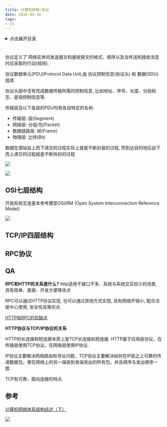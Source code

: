 ```yaml
---
title: 计算机网络:协议
date: 2016-04-16
tags:
- CS
---
```

<details>
<summary>点击展开目录</summary>
<!-- TOC -->

- [OSI七层结构](#osi七层结构)
- [TCP/IP四层结构](#tcpip四层结构)
- [RPC协议](#rpc协议)
- [QA](#qa)
- [参考](#参考)

<!-- /TOC -->
</details>

#

协议定义了 网络实体间发送报文和接收报文的格式、顺序以及当传送和接收消息时应采取的行动(规则).

协议数据单元(PDU)Protocol Data Unit,由 协议控制信息(协议头) 和 数据(SDU) 组成

协议头部中含有完成数据传输所需的控制信息, 比如地址、序号、长度、分段标志、差错控制信息等.

传输层及以下各层的PDU均有各自特定的名称:

* 传输层: 段(Segment)
* 网络层: 分组/包(Packet)
* 数据链路层: 帧(Frame)
* 物理层: 比特(Bit)

数据在源站自上而下递交的过程实际上就是不断封装的过程, 而到达目的地后自下而上递交的过程就是不断拆封的过程

![](https://dev.tencent.com/u/LuVx21/p/img/git/raw/master/PDU封装实例.png)

![](https://dev.tencent.com/u/LuVx21/p/img/git/raw/master/Center.png)

## OSI七层结构

开放系统互连基本参考模型OSI/RM (Open System Interconnection Reference Model)

![](https://dev.tencent.com/u/LuVx21/p/img/git/raw/master/典型网络体系结构.png)


## TCP/IP四层结构

## RPC协议

## QA

**RPC和HTTP的关系是什么?**
http适用于接口不多、系统与系统交互较少的场景, 具有简单、直接、开发方便等优点

RPC可以通过HTTP协议实现, 也可以通过其他方式实现, 具有网络开销小, 配合注册中心使用, 安全性高等优点

[HTTP和RPC的优缺点](https://segmentfault.com/a/1190000015920678)

**HTTP协议与TCP/IP协议的关系**

HTTP的长连接和短连接本质上是TCP长连接和短连接. HTTP属于应用层协议，在传输层使用TCP协议，在网络层使用IP协议.

IP协议主要解决网络路由和寻址问题，TCP协议主要解决如何在IP层之上可靠的传递数据包，使在网络上的另一端收到发端发出的所有包，并且顺序与发出顺序一致.

TCP有可靠，面向连接的特点.

## 参考

[计算机网络体系结构综述（下）](https://blog.csdn.net/justloveyou_/article/details/69612153)

[![](https://static.segmentfault.com/v-5b1df2a7/global/img/creativecommons-cc.svg)](https://creativecommons.org/licenses/by-nc-nd/4.0/)
